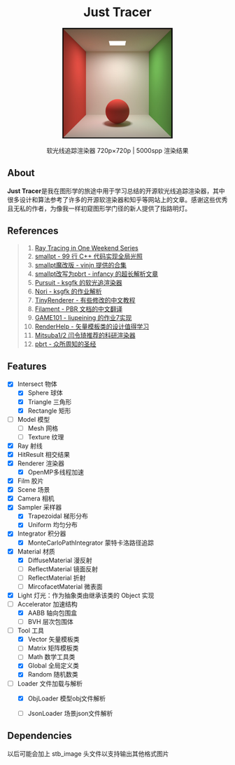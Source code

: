 
<h1 align="center">Just Tracer</h1>
<p align="center"><img src="Resource/Output/Cornell_Box.jpg" alt="Logo" width="50%"></p>
<p align="center">软光线追踪渲染器 720p×720p | 5000spp 渲染结果</p>

## About 

**Just Tracer**是我在图形学的旅途中用于学习总结的开源软光线追踪渲染器，其中很多设计和算法参考了许多的开源软渲染器和知乎等网站上的文章。感谢这些优秀且无私的作者，为像我一样初窥图形学门径的新人提供了指路明灯。

## References

> 1. [Ray Tracing in One Weekend Series](https://raytracing.github.io/)
> 2. [smallpt - 99 行 C++ 代码实现全局光照](http://www.kevinbeason.com/smallpt/)
> 3. [smallpt魔改版 - vinjn 提供的合集](https://github.com/vinjn/learn-raytracing)
> 4. [smallpt改写为pbrt - infancy 的超长解析文章](https://infancy.github.io/smallpt2pbrt.html)
> 5. [Pursuit - ksgfk 的软光追渲染器](https://github.com/ksgfk/Pursuit)
> 6. [Nori - ksgfk 的作业解析](https://www.zhihu.com/column/c_1407025850030698496)
> 7. [TinyRenderer - 有些修改的中文教程](https://zhuanlan.zhihu.com/p/399056546)
> 8. [Filament - PBR 文档的中文翻译](https://jerkwin.github.io/filamentcn/Filament.md.html)
> 9. [GAME101 - liupeining 的作业7实现](https://github.com/liupeining/Games_101_homework/tree/main/a7)
> 10. [RenderHelp - 矢量模板类的设计值得学习](https://github.com/skywind3000/RenderHelp)
> 11. [Mitsuba1/2 闫令琦推荐的科研渲染器](http://www.mitsuba-cornellBoxRenderer.org/) 
> 12. [pbrt - 众所周知的圣经](https://www.pbr-book.org/3ed-2018/contents)


## Features

- [x] Intersect 物体
    - [x] Sphere 球体
    - [x] Triangle 三角形
    - [x] Rectangle 矩形
- [ ] Model 模型
  - [ ] Mesh 网格
  - [ ] Texture 纹理
- [x] Ray 射线
- [x] HitResult 相交结果
- [x] Renderer 渲染器
  - [x] OpenMP多线程加速
- [x] Film 胶片
- [x] Scene 场景
- [x] Camera 相机
- [x] Sampler 采样器
  - [x] Trapezoidal 梯形分布
  - [x] Uniform 均匀分布
- [x] Integrator 积分器
  - [x] MonteCarloPathIntegrator 蒙特卡洛路径追踪
- [x] Material 材质
  - [x] DiffuseMaterial 漫反射
  - [ ] ReflectMaterial 镜面反射
  - [ ] ReflectMaterial 折射
  - [ ] MircofacetMaterial 微表面
- [x] Light 灯光：作为抽象类由继承该类的 Object 实现
- [ ] Accelerator 加速结构
  - [x] AABB 轴向包围盒
  - [ ] BVH 层次包围体
- [ ] Tool 工具 
  - [x] Vector 矢量模板类
  - [ ] Matrix 矩阵模板类
  - [ ] Math 数学工具类
  - [x] Global 全局定义类
  - [x] Random 随机数类
- [ ] Loader 文件加载与解析 
  - [x] ObjLoader 模型obj文件解析 
  - [ ] JsonLoader 场景json文件解析


## Dependencies

以后可能会加上 stb_image 头文件以支持输出其他格式图片
